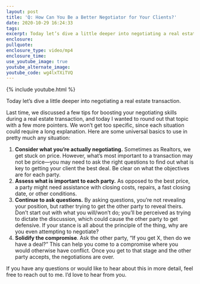 ```yaml
---
layout: post
title: 'Q: How Can You Be a Better Negotiator for Your Clients?'
date: 2020-10-29 16:24:33
tags:
excerpt: Today let’s dive a little deeper into negotiating a real estate transaction.
enclosure:
pullquote:
enclosure_type: video/mp4
enclosure_time:
use_youtube_image: true
youtube_alternate_image:
youtube_code: wg4lxTXiTVQ
---
```


{% include youtube.html %}

Today let’s dive a little deeper into negotiating a real estate transaction.

Last time, we discussed a few tips for boosting your negotiating skills during a real estate transaction, and today I wanted to round out that topic with a few more pointers. We won’t get too specific, since each situation could require a long explanation. Here are some universal basics to use in pretty much any situation:

1. **Consider what you’re actually negotiating.** Sometimes as Realtors, we get stuck on price. However, what’s most important to a transaction may not be price—you may need to ask the right questions to find out what is key to getting your client the best deal. Be clear on what the objectives are for each party.
2. **Assess what is important to each party.** As opposed to the best price, a party might need assistance with closing costs, repairs, a fast closing date, or other conditions.
3. **Continue to ask questions.** By asking questions, you’re not revealing your position, but rather trying to get the other party to reveal theirs. Don’t start out with what you will/won’t do; you’ll be perceived as trying to dictate the discussion, which could cause the other party to get defensive. If your stance is all about the principle of the thing, why are you even attempting to negotiate?
4. **Solidify the compromise**. Ask the other party, “If you get X, then do we have a deal?” This can help you come to a compromise where you would otherwise have conflict. Once you get to that stage and the other party accepts, the negotiations are over.

If you have any questions or would like to hear about this in more detail, feel free to reach out to me. I’d love to hear from you.